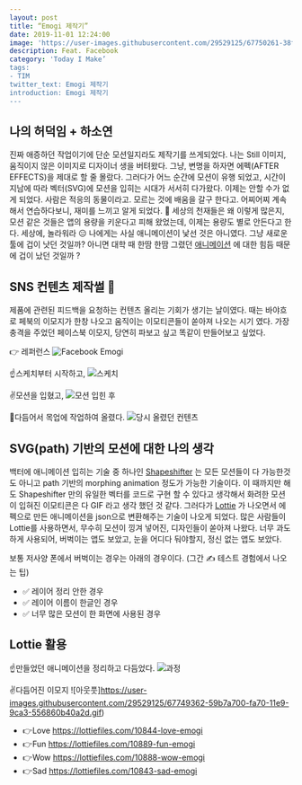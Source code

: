 ```yaml
---
layout: post
title: “Emogi 제작기”
date: 2019-11-01 12:24:00
image: 'https://user-images.githubusercontent.com/29529125/67750261-38f05100-fa72-11e9-9c59-d39cfaaff881.png'
description: Feat. Facebook
category: 'Today I Make’
tags:
- TIM
twitter_text: Emogi 제작기
introduction: Emogi 제작기
---
```



## 나의 허덕임 + 하소연 

진짜 애증하던 작업이기에 단순 모션일지라도 제작기를 쓰게되었다. 
나는 Still 이미지, 움직이지 않은 이미지로 디자이너 생을 버텨왔다. 그냥, 변명을 하자면  에펙(AFTER EFFECTS)을 제대로 할 줄 몰랐다. 
그러다가 어느 순간에 모션이 유행 되었고, 시간이 지남에 따라 벡터(SVG)에 모션을 입히는 시대가 서서히 다가왔다. 이제는 안할 수가 없게 되었다. 
사람은 적응의 동물이라고. 모르는 것에 배움을 갈구 한다고. 어찌어찌 계속해서 연습하다보니, 재미를 느끼고 알게 되었다. 🥵 
세상의 천재들은 왜 이렇게 많은지, 모션 같은 것들은 앱의 용량을 키운다고 피해 왔었는데, 이제는 용량도 별로 안든다고 한다. 세상에, 놀라워라 😑
나에게는 사실 애니메이션이 낯선 것은 아니였다. 그냥 새로운 툴에 겁이 낫던 것일까? 아니면 대학 때 한땀 한땀 그렸던 [애니메이션](https://www.behance.net/gallery/38248591/Moments-40sec-animation-video-l-2012) 에 대한 힘듬 때문에 겁이 났던 것일까 ?

## SNS 컨텐츠 제작썰 👾

제품에 관련된 피드백을 요청하는 컨텐츠 올리는 기회가 생기는 날이였다. 
때는 바야흐로 페북의 이모지가 한창 나오고 움직이는 이모티콘들이 쏟아져 나오는 시기 였다. 가장 충격을 주었던 페이스북 이모지, 당연히 파보고 싶고 똑같이 만들어보고 싶었다. 

👉 레퍼런스
![Facebook Emogi](https://user-images.githubusercontent.com/29529125/67752723-d3eb2a00-fa76-11e9-8c94-bf500485531a.jpg)

☝️스케치부터 시작하고,
![스케치](https://user-images.githubusercontent.com/29529125/67752728-db123800-fa76-11e9-8d4f-31d7ec7feb1c.png)

✌️모션을 입혔고,
![모션 입힌 후](https://user-images.githubusercontent.com/29529125/67749411-78b63900-fa70-11e9-80db-95a34baa5756.gif)

🤘다듬어서 목업에 작업하여 올렸다. 
![당시 올렸던 컨텐츠](https://user-images.githubusercontent.com/29529125/67750054-c1babd00-fa71-11e9-8806-7c7d92ad2411.gif)

## SVG(path) 기반의 모션에 대한 나의 생각

백터에 애니메이션 입히는 기술 중 하나인 [Shapeshifter](https://github.com/alexjlockwood/ShapeShifter) 는 모든 모션들이 다 가능한것도 아니고 path 기반의 morphing animation 정도가 가능한 기술이다. 
이 때까지만 해도 Shapeshifter 만의 유일한 벡터를 코드로 구현 할 수 있다고 생각해서 화려한 모션이 입혀진 이모티콘은 다 GIF 라고 생각 했던 것 같다.
그러다가 [Lottie](https://lottiefiles.com/) 가 나오면서  에펙으로 만든 애니메이션을 json으로 변환해주는 기술이 나오게 되었다. 많은 사람들이 Lottie를 사용하면서, 무수히 모션이 낑겨 넣어진, 디자인들이 쏟아져 나왔다. 
너무 과도하게 사용되어, 버벅이는 앱도 보았고, 눈을 어디다 둬야할지, 정신 없는 앱도 보았다. 

보통 	저사양 폰에서 버벅이는 경우는 아래의 경우이다. (그간 ✍️ 테스트 경험에서 나오는 팁) 
+ ✅ 레이어 정리 안한 경우
+ ✅ 레이어 이름이 한글인 경우
+ ✅ 너무 많은 모션이 한 화면에 사용된 경우 

## Lottie 활용

☝️만들었던 애니메이션을 정리하고 다듬었다.
![과정](https://user-images.githubusercontent.com/29529125/67750187-13634780-fa72-11e9-9146-ea10959f2936.png)

✌️다듬어진 이모지
![아웃풋]https://user-images.githubusercontent.com/29529125/67749362-59b7a700-fa70-11e9-9ca3-556860b40a2d.gif)

+ 👉Love
https://lottiefiles.com/10844-love-emogi
+ 👉Fun
https://lottiefiles.com/10889-fun-emogi
+ 👉Wow
https://lottiefiles.com/10888-wow-emogi
+ 👉Sad
https://lottiefiles.com/10843-sad-emogi
